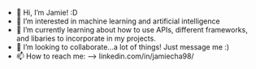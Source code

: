 - 👋 Hi, I’m Jamie! :D
- 👀 I’m interested in machine learning and artificial intelligence
- 🌱 I’m currently learning about how to use APIs, different frameworks, and libaries to incorporate in my projects. 
- 💞️ I’m looking to collaborate...a lot of things! Just message me :)
- 📫 How to reach me: --> linkedin.com/in/jamiecha98/

<!---
chaeunhee98/chaeunhee98 is a ✨ special ✨ repository because its `README.md` (this file) appears on your GitHub profile.
You can click the Preview link to take a look at your changes.
--->
